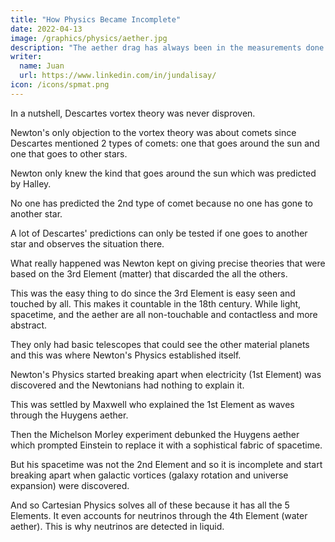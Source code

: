 ```yaml
---
title: "How Physics Became Incomplete"
date: 2022-04-13
image: /graphics/physics/aether.jpg
description: "The aether drag has always been in the measurements done by physicists on light"
writer:
  name: Juan
  url: https://www.linkedin.com/in/jundalisay/
icon: /icons/spmat.png
---
```



In a nutshell, Descartes vortex theory was never disproven. 

Newton's only objection to the vortex theory was about comets since Descartes mentioned 2 types of comets: one that goes around the sun and one that goes to other stars. 

Newton only knew the kind that goes around the sun which was predicted by Halley. 

No one has predicted the 2nd type of comet because no one has gone to another star. 

A lot of Descartes' predictions can only be tested if one goes to another star and observes the situation there. 

What really happened was Newton kept on giving precise theories that were based on the 3rd Element (matter) that discarded the all the others. 

This was the easy thing to do since the 3rd Element is easy seen and touched by all. This makes it countable in the 18th century. While light, spacetime, and the aether are all non-touchable and contactless and more abstract. 

They only had basic telescopes that could see the other material planets and this was where Newton's Physics established itself. 

Newton's Physics started breaking apart when electricity (1st Element) was discovered and the Newtonians had nothing to explain it. 

This was settled by Maxwell who explained the 1st Element as waves through the Huygens aether.

Then the Michelson Morley experiment debunked the Huygens aether which prompted Einstein to replace it with a sophistical fabric of spacetime. 

But his spacetime was not the 2nd Element and so it is incomplete and start breaking apart when galactic vortices (galaxy rotation and universe expansion) were discovered.  

And so Cartesian Physics solves all of these because it has all the 5 Elements. It even accounts for neutrinos through the 4th Element (water aether). This is why neutrinos are detected in liquid. 